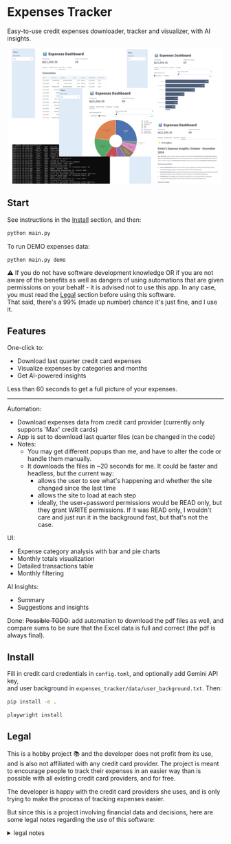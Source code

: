 # Expenses Tracker

Easy-to-use credit expenses downloader, tracker and visualizer, with AI insights.

<img src="app.png" width=500>


## Start

See instructions in the [Install](#install) section, and then:

```bash
python main.py
```

To run DEMO expenses data:

```bash
python main.py demo
```

⚠️ If you do not have software development knowledge OR if you are not aware of the benefits as well as dangers of using automations that are given permissions on your behalf - it is advised not to use this app. In any case, you must read the [Legal](#legal) section before using this software.
<br/>That said, there's a 99% (made up number) chance it's just fine, and I use it.

## Features

One-click to: 
- Download last quarter credit card expenses
- Visualize expenses by categories and months
- Get AI-powered insights

Less than 60 seconds to get a full picture of your expenses.

---

Automation:
- Download expenses data from credit card provider (currently only supports 'Max' credit cards)
- App is set to download last quarter files (can be changed in the code)
- Notes: 
  - You may get different popups than me, and have to alter the code or handle them manually.
  - It downloads the files in ~20 seconds for me. It could be faster and headless, but the current way: 
      - allows the user to see what's happening and whether the site changed since the last time 
      - allows the site to load at each step
      - ideally, the user+password permissions would be READ only, but they grant WRITE permissions. If it was READ only, I wouldn't care and just run it in the background fast, but that's not the case. 

UI:
- Expense category analysis with bar and pie charts
- Monthly totals visualization
- Detailed transactions table
- Monthly filtering

AI Insights:
- Summary
- Suggestions and insights


Done: ~~Possible TODO~~: add automation to download the pdf files as well, and compare sums to be sure that the Excel data is full and correct (the pdf is always final).

## Install

Fill in credit card credentials in `config.toml`, and optionally add Gemini API key,  
and user background in `expenses_tracker/data/user_background.txt`.
Then:

```bash
pip install -e .
```

```bash
playwright install
```

## Legal

This is a hobby project 📚 and the developer does not profit from its use, and is also not affiliated with any credit card provider. The project is meant to encourage people to track their expenses in an easier way than is possible with all existing credit card providers, and for free. 

The developer is happy with the credit card providers she uses, and is only trying to make the process of tracking expenses easier.

But since this is a project involving financial data and decisions, 
here are some legal notes regarding the use of this software:

<details>
<summary> 
legal notes
</summary>
The developer is not affiliated with any credit card provider, and does not guarantee the accuracy of the data downloaded from the credit card provider. The user is responsible for verifying the data. 

The developer is not affiliated with any AI service suggested in the app and does not guarantee the accuracy of the AI insights.

The developer does not encourage or discourage the sharing of expenses data with AI services - it is up to the user to decide, and to read the AI services terms.

It is the user's responsibility to keep credentials and data secure on his or her machine only. It is the user's responsibility not to share credentials with anyone, including AI services.

The user may choose to only use the app for visualization and for downloading expenses data automatically, without sharing it with AI services. This way the user can keep his or her data on his or her machine only.

This software is provided as is, without any warranty. The developer is not responsible for any data leaks if the user chooses to share his or her data with AI services. The developer is not a financial advisor, and only the user is responsible for his financial decisions. The developer is not responsible for any kind of damages due to misuse of this software.
</details>

<br/><br/>